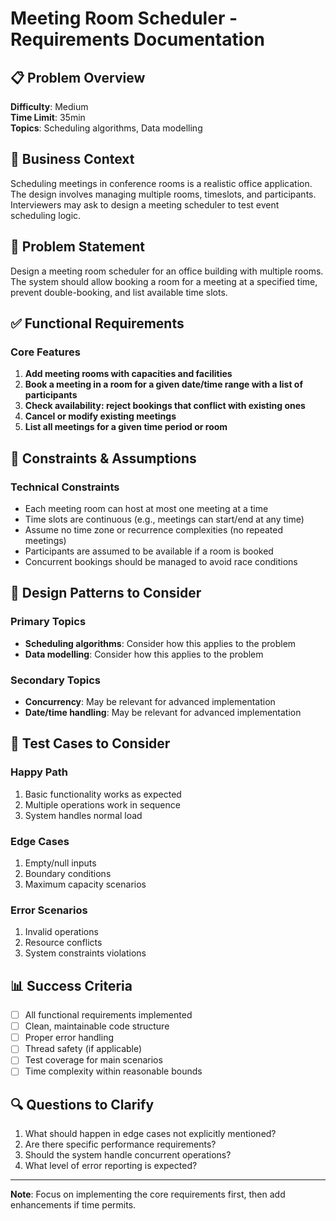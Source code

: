 # Meeting Room Scheduler - Requirements Documentation

## 📋 Problem Overview

**Difficulty**: Medium  
**Time Limit**: 35min  
**Topics**: Scheduling algorithms, Data modelling

## 🎯 Business Context

Scheduling meetings in conference rooms is a realistic office application. The design involves managing multiple rooms, timeslots, and participants. Interviewers may ask to design a meeting scheduler to test event scheduling logic.

## 📝 Problem Statement

Design a meeting room scheduler for an office building with multiple rooms. The system should allow booking a room for a meeting at a specified time, prevent double-booking, and list available time slots.

## ✅ Functional Requirements

### Core Features
1. **Add meeting rooms with capacities and facilities**
2. **Book a meeting in a room for a given date/time range with a list of participants**
3. **Check availability: reject bookings that conflict with existing ones**
4. **Cancel or modify existing meetings**
5. **List all meetings for a given time period or room**

## 🚫 Constraints & Assumptions

### Technical Constraints
- Each meeting room can host at most one meeting at a time
- Time slots are continuous (e.g., meetings can start/end at any time)
- Assume no time zone or recurrence complexities (no repeated meetings)
- Participants are assumed to be available if a room is booked
- Concurrent bookings should be managed to avoid race conditions

## 🎨 Design Patterns to Consider

### Primary Topics
- **Scheduling algorithms**: Consider how this applies to the problem
- **Data modelling**: Consider how this applies to the problem

### Secondary Topics
- **Concurrency**: May be relevant for advanced implementation
- **Date/time handling**: May be relevant for advanced implementation

## 🧪 Test Cases to Consider

### Happy Path
1. Basic functionality works as expected
2. Multiple operations work in sequence
3. System handles normal load

### Edge Cases
1. Empty/null inputs
2. Boundary conditions
3. Maximum capacity scenarios

### Error Scenarios
1. Invalid operations
2. Resource conflicts
3. System constraints violations

## 📊 Success Criteria

- [ ] All functional requirements implemented
- [ ] Clean, maintainable code structure
- [ ] Proper error handling
- [ ] Thread safety (if applicable)
- [ ] Test coverage for main scenarios
- [ ] Time complexity within reasonable bounds

## 🔍 Questions to Clarify

1. What should happen in edge cases not explicitly mentioned?
2. Are there specific performance requirements?
3. Should the system handle concurrent operations?
4. What level of error reporting is expected?

---
**Note**: Focus on implementing the core requirements first, then add enhancements if time permits.